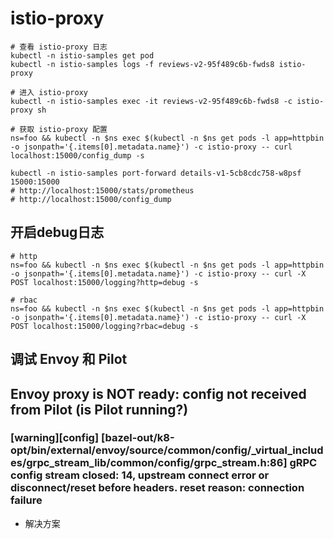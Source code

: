# istio-proxy

```shell
# 查看 istio-proxy 日志
kubectl -n istio-samples get pod
kubectl -n istio-samples logs -f reviews-v2-95f489c6b-fwds8 istio-proxy

# 进入 istio-proxy
kubectl -n istio-samples exec -it reviews-v2-95f489c6b-fwds8 -c istio-proxy sh

# 获取 istio-proxy 配置
ns=foo && kubectl -n $ns exec $(kubectl -n $ns get pods -l app=httpbin -o jsonpath='{.items[0].metadata.name}') -c istio-proxy -- curl localhost:15000/config_dump -s

kubectl -n istio-samples port-forward details-v1-5cb8cdc758-w8psf 15000:15000
# http://localhost:15000/stats/prometheus
# http://localhost:15000/config_dump
```

## 开启debug日志

```shell
# http
ns=foo && kubectl -n $ns exec $(kubectl -n $ns get pods -l app=httpbin -o jsonpath='{.items[0].metadata.name}') -c istio-proxy -- curl -X POST localhost:15000/logging?http=debug -s

# rbac
ns=foo && kubectl -n $ns exec $(kubectl -n $ns get pods -l app=httpbin -o jsonpath='{.items[0].metadata.name}') -c istio-proxy -- curl -X POST localhost:15000/logging?rbac=debug -s
```

## 调试 Envoy 和 Pilot

## Envoy proxy is NOT ready: config not received from Pilot (is Pilot running?)

### [warning][config] [bazel-out/k8-opt/bin/external/envoy/source/common/config/_virtual_includes/grpc_stream_lib/common/config/grpc_stream.h:86] gRPC config stream closed: 14, upstream connect error or disconnect/reset before headers. reset reason: connection failure

- 解决方案
